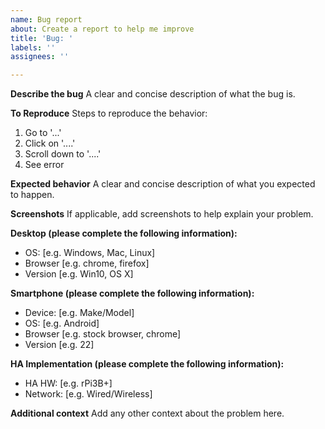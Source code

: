 ```yaml
---
name: Bug report
about: Create a report to help me improve
title: 'Bug: '
labels: ''
assignees: ''

---
```


**Describe the bug**
A clear and concise description of what the bug is.

**To Reproduce**
Steps to reproduce the behavior:
1. Go to '...'
2. Click on '....'
3. Scroll down to '....'
4. See error

**Expected behavior**
A clear and concise description of what you expected to happen.

**Screenshots**
If applicable, add screenshots to help explain your problem.

**Desktop (please complete the following information):**
 - OS: [e.g. Windows, Mac, Linux]
 - Browser [e.g. chrome, firefox]
 - Version [e.g. Win10, OS X]

**Smartphone (please complete the following information):**
 - Device: [e.g. Make/Model]
 - OS: [e.g. Android]
 - Browser [e.g. stock browser, chrome]
 - Version [e.g. 22]

**HA Implementation (please complete the following information):**
- HA HW: [e.g. rPi3B+]
- Network: [e.g. Wired/Wireless]

**Additional context**
Add any other context about the problem here.
